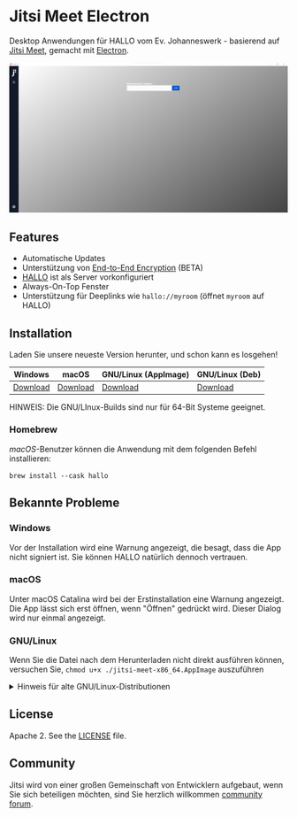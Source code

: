 # Jitsi Meet Electron

Desktop Anwendungen für HALLO vom Ev. Johanneswerk - basierend auf [Jitsi Meet](https://github.com/jitsi/jitsi-meet), gemacht mit [Electron](https://electronjs.org/).

![](screenshot.png)

## Features

* Automatische Updates
* Unterstützung von [End-to-End Encryption](https://jitsi.org/blog/e2ee/) (BETA)
* [HALLO](https://hallo.johanneswerk.de) ist als Server vorkonfiguriert
* Always-On-Top Fenster
* Unterstützung für Deeplinks wie `hallo://myroom` (öffnet `myroom` auf HALLO)

## Installation

Laden Sie unsere neueste Version herunter, und schon kann es losgehen!

| Windows | macOS | GNU/Linux (AppImage) | GNU/Linux (Deb) |
|---------|-------|----------------------|-----------------|
| [Download](https://github.com/de-johannes/hallo-desktop/releases/latest/download/hallo-install.exe) | [Download](https://github.com/de-johannes/hallo-desktop/releases/latest/download/hallo-install.dmg) | [Download](https://github.com/de-johannes/hallo-desktop/releases/latest/download/hallo-install-x86_64.AppImage) | [Download](https://github.com/de-johannes/hallo-desktop/releases/latest/download/hallo-install-amd64.deb) |

HINWEIS: Die GNU/LInux-Builds sind nur für 64-Bit Systeme geeignet.

### Homebrew

*macOS*\-Benutzer können  die Anwendung mit dem folgenden Befehl installieren:

```
brew install --cask hallo
```

## Bekannte Probleme

### Windows

Vor der Installation wird eine Warnung angezeigt, die besagt, dass die App nicht signiert ist. Sie können HALLO natürlich dennoch vertrauen.

### macOS

Unter macOS Catalina wird bei der Erstinstallation eine Warnung angezeigt. Die App lässt sich erst öffnen, wenn "Öffnen" gedrückt wird. Dieser Dialog wird nur einmal angezeigt.

### GNU/Linux

Wenn Sie die Datei nach dem Herunterladen nicht direkt ausführen können, versuchen Sie, `chmod u+x ./jitsi-meet-x86_64.AppImage` auszuführen

<details><summary>Hinweis für alte GNU/Linux-Distributionen</summary>

Sie könnten den folgenden Fehler erhalten:

```
FATAL:nss_util.cc(632)] NSS_VersionCheck("3.26") failed. NSS >= 3.26 is required.
Please upgrade to the latest NSS, and if you still get this error, contact your
distribution maintainer.
```

Wenn Sie dies tun, installieren Sie bitte NSS (Beispiel für Debian / Ubuntu):

```
sudo apt-get install libnss3
```

</details>

## License

Apache 2. See the [LICENSE](LICENSE) file.

## Community

Jitsi wird von einer großen Gemeinschaft von Entwicklern aufgebaut, wenn Sie sich beteiligen möchten,
sind Sie herzlich willkommen [community forum](https://community.jitsi.org/).
